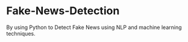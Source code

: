# Fake-News-Detection
By using Python to Detect Fake News using NLP and machine learning techniques.
